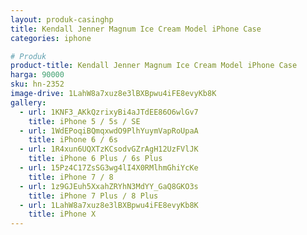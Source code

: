 ```yaml
---
layout: produk-casinghp
title: Kendall Jenner Magnum Ice Cream Model iPhone Case
categories: iphone

# Produk
product-title: Kendall Jenner Magnum Ice Cream Model iPhone Case
harga: 90000
sku: hn-2352
image-drive: 1LahW8a7xuz8e3lBXBpwu4iFE8evyKb8K
gallery:
  - url: 1KNF3_AKkQzrixyBi4aJTdEE86O6wlGv7
    title: iPhone 5 / 5s / SE
  - url: 1WdEPoqiBQmqxwdO9PlhYuymVapRoUpaA
    title: iPhone 6 / 6s
  - url: 1R4xun6UQXTzKCsodvGZrAgH12UzFVlJK
    title: iPhone 6 Plus / 6s Plus
  - url: 15Pz4C17ZsSG3wg4lI4X0RMlhmGhiYcKe
    title: iPhone 7 / 8
  - url: 1z9GJEuh5XxahZRYhN3MdYY_GaQ8GKO3s
    title: iPhone 7 Plus / 8 Plus
  - url: 1LahW8a7xuz8e3lBXBpwu4iFE8evyKb8K
    title: iPhone X
---
```

